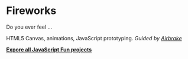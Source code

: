 # Fireworks
Do you ever feel ...

HTML5 Canvas, animations, JavaScript prototyping. *Guided by [Airbrake](https://airbrake.io/blog/javascript/fourth-of-july-javascript-fireworks)*

**[Expore all JavaScript Fun projects](https://yihwan.github.io/javascript-fun/)**

